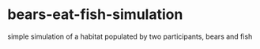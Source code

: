 # bears-eat-fish-simulation
simple simulation of a habitat populated by two participants, bears and fish
